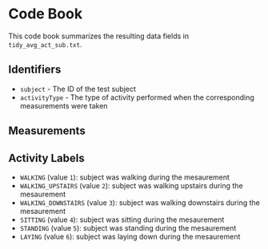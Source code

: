 # Code Book

This code book summarizes the resulting data fields in `tidy_avg_act_sub.txt`.

## Identifiers

* `subject` - The ID of the test subject
* `activityType` - The type of activity performed when the corresponding measurements were taken

## Measurements


## Activity Labels

* `WALKING` (value `1`): subject was walking during the mesaurement
* `WALKING_UPSTAIRS` (value `2`): subject was walking upstairs during the  mesaurement
* `WALKING_DOWNSTAIRS` (value `3`): subject was walking downstairs during the  mesaurement
* `SITTING` (value `4`): subject was sitting during the  mesaurement
* `STANDING` (value `5`): subject was standing during the  mesaurement
* `LAYING` (value `6`): subject was laying down during the  mesaurement
